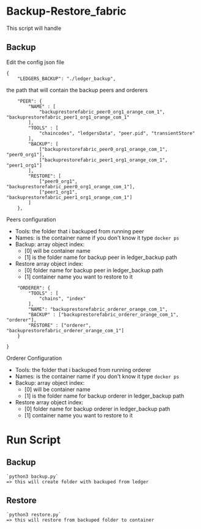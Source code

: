 # Backup-Restore_fabric

This script will handle

## Backup 
Edit the config json file 
```
{
    "LEDGERS_BACKUP": "./ledger_backup",
```
  the path that will contain the backup peers and orderers
```
    "PEER": {
        "NAME" : [
            "backuprestorefabric_peer0_org1_orange_com_1", "backuprestorefabric_peer1_org1_orange_com_1" 
        ],
        "TOOLS" : [
            "chaincodes", "ledgersData", "peer.pid", "transientStore"
        ],
        "BACKUP": [
            ["backuprestorefabric_peer0_org1_orange_com_1", "peer0_org1"],
            ["backuprestorefabric_peer1_org1_orange_com_1", "peer1_org1"]
        ],
        "RESTORE": [
            ["peer0_org1", "backuprestorefabric_peer0_org1_orange_com_1"],
            ["peer1_org1", "backuprestorefabric_peer1_org1_orange_com_1"]
        ]
    },
```
  Peers configuration 
  - Tools:
    the folder that i backuped from running peer 
  - Names:
    is the container name if you don't know it type `docker ps`
  - Backup:
    array object index:
     - [0] will be container name
     - [1] is the folder name for backup peer in ledger_backup path
  - Restore
    array object index:
     - [0] folder name for backup peer in ledger_backup path
     - [1] container name you want to restore to it
``` 
    "ORDERER": {
        "TOOLS" : [
            "chains", "index"
        ],
        "NAME": "backuprestorefabric_orderer_orange_com_1",
        "BACKUP" : ["backuprestorefabric_orderer_orange_com_1", "orderer"],
        "RESTORE" : ["orderer", "backuprestorefabric_orderer_orange_com_1"]
    }
    
}
```
Orderer Configuration
  - Tools:
    the folder that i backuped from running orderer 
  - Names:
    is the container name if you don't know it type `docker ps`
  - Backup:
    array object index:
     - [0] will be container name
     - [1] is the folder name for backup orderer in ledger_backup path
  - Restore
    array object index:
     - [0] folder name for backup orderer in ledger_backup path
     - [1] container name you want to restore to it
# Run Script 

## Backup
    `python3 backup.py`
    => this will create folder with backuped from ledger

## Restore
    `python3 restore.py`
    => this will restore from backuped folder to container

